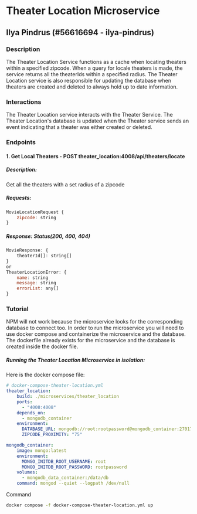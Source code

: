 # Theater Location Microservice
## Ilya Pindrus (#56616694 - ilya-pindrus) 

### Description
The Theater Location Service functions as a cache when locating theaters within a specified zipcode. When a query for locale theaters is made, the service returns all the theaterIds within a specified radius. The Theater Location service is also responsible for updating the database when theaters are created and deleted to always hold up to date information. 

### Interactions
The Theater Location service interacts with the Theater Service. The Theater Location's database is updated when the Theater service sends an event indicating that a theater was either created or deleted.  

### Endpoints
#### 1. Get Local Theaters - POST theater_location:4008/api/theaters/locate
##### Description: 
Get all the theaters with a set radius of a zipcode
##### Requests:
```js
MovieLocationRequest {
    zipcode: string
}
```

##### Response: Status(200, 400, 404)
```js
MovieResponse: {
	theaterId[]: string[]
}
or
TheaterLocationError: {
	name: string
	message: string
	errorList: any[]
}
```

### Tutorial
NPM will not work because the microservice looks for the corresponding database to connect too. In order to run the microservice you will need to use docker compose and containerize the microservice and the database. The dockerfile already exists for the microservice and the database is created inside the docker file.

##### Running the Theater Location Microservice in isolation:
Here is the docker compose file:
```yml
# docker-compose-theater-location.yml
theater_location:
    build: ./microservices/theater_location
    ports:
      - "4008:4008"
    depends_on:
      - mongodb_container
    environment:
      DATABASE_URL: mongodb://root:rootpassword@mongodb_container:27017/mydb?directConnection=true&authSource=admin
      ZIPCODE_PROXIMITY: "75"

mongodb_container:
    image: mongo:latest
    environment:
      MONGO_INITDB_ROOT_USERNAME: root
      MONGO_INITDB_ROOT_PASSWORD: rootpassword
    volumes:
      - mongodb_data_container:/data/db
    command: mongod --quiet --logpath /dev/null 

```

Command
```bash
docker compose -f docker-compose-theater-location.yml up
```